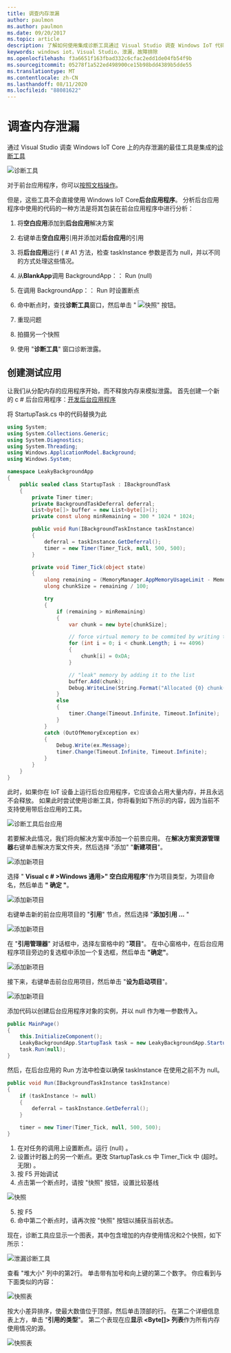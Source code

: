 ```yaml
---
title: 调查内存泄漏
author: paulmon
ms.author: paulmon
ms.date: 09/20/2017
ms.topic: article
description: 了解如何使用集成诊断工具通过 Visual Studio 调查 Windows IoT 代码上的内存泄漏。
keywords: windows iot，Visual Studio，泄漏，故障排除
ms.openlocfilehash: f3a6651f163fbad332c6cfac2edd1de04fb54f9b
ms.sourcegitcommit: 05278f1a522ed498900ce15b98bdd4389b5dde55
ms.translationtype: MT
ms.contentlocale: zh-CN
ms.lasthandoff: 08/11/2020
ms.locfileid: "88081622"
---
```

# <a name="investigating-memory-leaks"></a>调查内存泄漏

通过 Visual Studio 调查 Windows IoT Core 上的内存泄漏的最佳工具是集成的[诊断工具](https://docs.microsoft.com/visualstudio/profiling/memory-usage)

![诊断工具](../media/MemoryLeaks/DiagnosticTools.PNG)

对于前台应用程序，你可以[按照文档操作](https://docs.microsoft.com/visualstudio/profiling/memory-usage)。

但是，这些工具不会直接使用 Windows IoT Core**后台应用程序**。 分析后台应用程序中使用的代码的一种方法是将其包装在前台应用程序中进行分析：

1. 将**空白应用**添加到**后台应用**解决方案
2. 右键单击**空白应用**引用并添加对**后台应用**的引用
3. 将**后台应用**运行 ( # A1 方法，检查 taskInstance 参数是否为 null，并以不同的方式处理这些情况。
4. 从**BlankApp**调用 BackgroundApp：： Run (null) 
5. 在调用 BackgroundApp：： Run 时设置断点
6. 命中断点时，查找**诊断工具**窗口，然后单击 " ![ 快照" ](../media/MemoryLeaks/Snapshot.PNG) 按钮。

8. 重现问题
9. 拍摄另一个快照
10. 使用 "**诊断工具**" 窗口诊断泄露。

## <a name="create-a-test-app"></a>创建测试应用

让我们从分配内存的应用程序开始，而不释放内存来模拟泄露。
首先创建一个新的 c # 后台应用程序：[开发后台应用程序](./BackgroundApplications.md)

将 StartupTask.cs 中的代码替换为此
```C#
using System;
using System.Collections.Generic;
using System.Diagnostics;
using System.Threading;
using Windows.ApplicationModel.Background;
using Windows.System;

namespace LeakyBackgroundApp
{
    public sealed class StartupTask : IBackgroundTask
    {
        private Timer timer;
        private BackgroundTaskDeferral deferral;
        List<byte[]> buffer = new List<byte[]>();
        private const ulong minRemaining = 300 * 1024 * 1024;

        public void Run(IBackgroundTaskInstance taskInstance)
        {
            deferral = taskInstance.GetDeferral();
            timer = new Timer(Timer_Tick, null, 500, 500);
        }

        private void Timer_Tick(object state)
        {
            ulong remaining = (MemoryManager.AppMemoryUsageLimit - MemoryManager.AppMemoryUsage);
            ulong chunkSize = remaining / 100;

            try
            {
                if (remaining > minRemaining)
                {
                    var chunk = new byte[chunkSize];

                    // force virtual memory to be commited by writing to it
                    for (int i = 0; i < chunk.Length; i += 4096)
                    {
                        chunk[i] = 0xDA;
                    }

                    // "leak" memory by adding it to the list
                    buffer.Add(chunk);
                    Debug.WriteLine(String.Format("Allocated {0} chunk(s)", buffer.Count));
                }
                else
                {
                    timer.Change(Timeout.Infinite, Timeout.Infinite);
                }
            }
            catch (OutOfMemoryException ex)
            {
                Debug.Write(ex.Message);
                timer.Change(Timeout.Infinite, Timeout.Infinite);
            }
        }
    }
}
```

此时，如果你在 IoT 设备上运行后台应用程序，它应该会占用大量内存，并且永远不会释放。 如果此时尝试使用诊断工具，你将看到如下所示的内容，因为当前不支持使用带后台应用的工具。

![诊断工具后台应用](../media/MemoryLeaks/DiagnosticToolsBackgroundApp.png)

若要解决此情况，我们将向解决方案中添加一个前景应用。 在**解决方案资源管理器**右键单击解决方案文件夹，然后选择 "添加" "**新建项目**"。

![添加新项目](../media/MemoryLeaks/AddNewProject.png)

选择 " **Visual c # >Windows 通用>" 空白应用程序**"作为项目类型，为项目命名，然后单击 **" 确定 "**。

![添加新项目](../media/MemoryLeaks/NewForegroundApp.PNG)

右键单击新的前台应用项目的 "**引用**" 节点，然后选择 "**添加引用 ...** "

![添加新项目](../media/MemoryLeaks/AddReference.PNG)

在 "**引用管理器**" 对话框中，选择左窗格中的 "**项目**"。  在中心窗格中，在后台应用程序项目旁边的复选框中添加一个复选框，然后单击 **"确定"**。

![添加新项目](../media/MemoryLeaks/AddReferenceDialog.PNG)

接下来，右键单击前台应用项目，然后单击 "**设为启动项目**"。

![添加新项目](../media/MemoryLeaks/SetAsStartup.PNG)

添加代码以创建后台应用程序对象的实例，并以 null 作为唯一参数传入。
```C#
public MainPage()
{
    this.InitializeComponent();
    LeakyBackgroundApp.StartupTask task = new LeakyBackgroundApp.StartupTask();
    task.Run(null);
}
```

然后，在后台应用的 Run 方法中检查以确保 taskInstance 在使用之前不为 null。

```C#
public void Run(IBackgroundTaskInstance taskInstance)
{
    if (taskInstance != null)
    {
        deferral = taskInstance.GetDeferral();
    }

    timer = new Timer(Timer_Tick, null, 500, 500);
}
```

1. 在对任务的调用上设置断点。运行 (null) 。
2. 设置计时器上的另一个断点。更改 StartupTask.cs 中 Timer_Tick 中 (超时。无限) 。
3. 按 F5 开始调试
4. 点击第一个断点时，请按 "快照" 按钮，设置比较基线

![快照](../media/MemoryLeaks/Snapshot.PNG)

5. 按 F5
6. 命中第二个断点时，请再次按 "快照" 按钮以捕获当前状态。

现在，诊断工具应显示一个图表，其中包含增加的内存使用情况和2个快照，如下所示：

![泄漏诊断工具](../media/MemoryLeaks/DiagnosticToolsWithLeaks.PNG)

查看 "堆大小" 列中的第2行。 单击带有加号和向上键的第二个数字。 你应看到与下面类似的内容：

![快照表](../media/MemoryLeaks/Snapshot2_1.PNG)

按大小差异排序，使最大数值位于顶部，然后单击顶部的行。 在第二个详细信息表上方，单击 "**引用的类型**"。  第二个表现在应**显示 \<Byte[]\> 列表**作为所有内存使用情况的源。

![快照表](../media/MemoryLeaks/Snapshot2_2.PNG)
